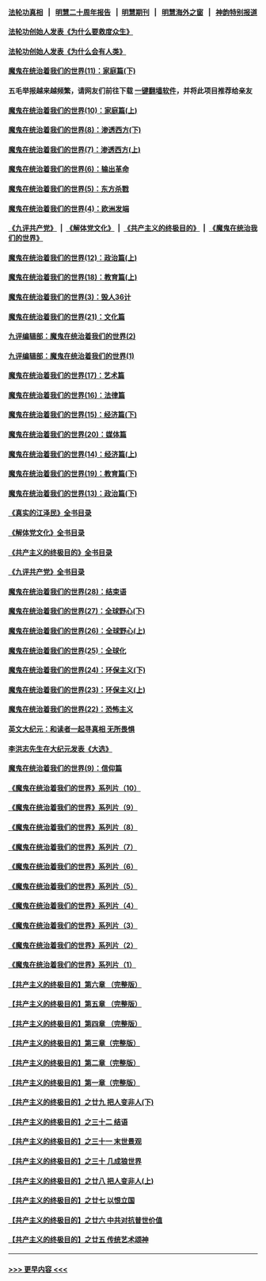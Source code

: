#### [法轮功真相](https://github.com/gfw-breaker/truth/blob/master/README.md?t=0) &nbsp;&nbsp;|&nbsp;&nbsp; [明慧二十周年报告](https://github.com/gfw-breaker/mh-reports/blob/master/README.md?t=0) &nbsp;&nbsp;|&nbsp;&nbsp;[明慧期刊](https://github.com/gfw-breaker/mh-qikan) &nbsp;&nbsp;|&nbsp;&nbsp; [明慧海外之窗](https://github.com/gfw-breaker/mh-news/blob/master/README.md?t=0) &nbsp;&nbsp;|&nbsp;&nbsp; [神韵特别报道](https://github.com/gfw-breaker/mh-news/blob/master/shenyun.md?t=0)
#### [法轮功创始人发表《为什么要救度众生》](../pages/nsc422/n13975246.md?t=06090643) 
#### [法轮功创始人发表《为什么会有人类》](../pages/nsc422/n13912117.md?t=06090643) 
#### [魔鬼在统治着我们的世界(11)：家庭篇(下)](../pages/nsc422/n10440961.md?t=06090643) 
#### 五毛举报越来越频繁，请网友们前往下载 [一键翻墙软件](https://github.com/gfw-breaker/ssr-accounts)，并将此项目推荐给亲友
#### [魔鬼在统治着我们的世界(10)：家庭篇(上)](../pages/nsc422/n10435448.md?t=06090643) 
#### [魔鬼在统治着我们的世界(8)：渗透西方(下)](../pages/nsc422/n10429603.md?t=06090643) 
#### [魔鬼在统治着我们的世界(7)：渗透西方(上)](../pages/nsc422/n10426013.md?t=06090643) 
#### [魔鬼在统治着我们的世界(6)：输出革命](../pages/nsc422/n10421536.md?t=06090643) 
#### [魔鬼在统治着我们的世界(5)：东方杀戮](../pages/nsc422/n10417707.md?t=06090643) 
#### [魔鬼在统治着我们的世界(4)：欧洲发端](../pages/nsc422/n10414890.md?t=06090643) 
#### [《九评共产党》](https://github.com/begood0513/9ping.md/blob/master/README.md) &nbsp;|&nbsp; [《解体党文化》](../../../../jtdwh.md/blob/master/README.md)  &nbsp;|&nbsp; [《共产主义的终极目的》](../../../../gczydzjmd.md/blob/master/README.md) &nbsp;|&nbsp; [《魔鬼在统治我们的世界》](../../../../mgztzwmdsj.md/blob/master/README.md) 
#### [魔鬼在统治着我们的世界(12)：政治篇(上)](../pages/nsc422/n10444576.md?t=06090643) 
#### [魔鬼在统治着我们的世界(18)：教育篇(上)](../pages/nsc422/n10526970.md?t=06090643) 
#### [魔鬼在统治着我们的世界(3)：毁人36计](../pages/nsc422/n10411583.md?t=06090643) 
#### [魔鬼在统治着我们的世界(21)：文化篇](../pages/nsc422/n10597706.md?t=06090643) 
#### [九评编辑部：魔鬼在统治着我们的世界(2)](../pages/nsc422/n10410036.md?t=06090643) 
#### [九评编辑部：魔鬼在统治着我们的世界(1)](../pages/nsc422/n10406825.md?t=06090643) 
#### [魔鬼在统治着我们的世界(17)：艺术篇](../pages/nsc422/n10499093.md?t=06090643) 
#### [魔鬼在统治着我们的世界(16)：法律篇](../pages/nsc422/n10485969.md?t=06090643) 
#### [魔鬼在统治着我们的世界(15)：经济篇(下)](../pages/nsc422/n10469975.md?t=06090643) 
#### [魔鬼在统治着我们的世界(20)：媒体篇](../pages/nsc422/n10586579.md?t=06090643) 
#### [魔鬼在统治着我们的世界(14)：经济篇(上)](../pages/nsc422/n10457370.md?t=06090643) 
#### [魔鬼在统治着我们的世界(19)：教育篇(下)](../pages/nsc422/n10564808.md?t=06090643) 
#### [魔鬼在统治着我们的世界(13)：政治篇(下)](../pages/nsc422/n10448270.md?t=06090643) 
#### [《真实的江泽民》全书目录](../pages/nsc422/n13721399.md?t=06090643) 
#### [《解体党文化》全书目录](../pages/nsc422/n13721157.md?t=06090643) 
#### [《共产主义的终极目的》全书目录](../pages/nsc422/n13721048.md?t=06090643) 
#### [《九评共产党》全书目录](../pages/nsc422/n13708085.md?t=06090643) 
#### [魔鬼在统治着我们的世界(28)：结束语](../pages/nsc422/n10936246.md?t=06090643) 
#### [魔鬼在统治着我们的世界(27)：全球野心(下)](../pages/nsc422/n10928319.md?t=06090643) 
#### [魔鬼在统治着我们的世界(26)：全球野心(上)](../pages/nsc422/n10900318.md?t=06090643) 
#### [魔鬼在统治着我们的世界(25)：全球化](../pages/nsc422/n10788205.md?t=06090643) 
#### [魔鬼在统治着我们的世界(24)：环保主义(下)](../pages/nsc422/n10695307.md?t=06090643) 
#### [魔鬼在统治着我们的世界(23)：环保主义(上)](../pages/nsc422/n10688613.md?t=06090643) 
#### [魔鬼在统治着我们的世界(22)：恐怖主义](../pages/nsc422/n10614727.md?t=06090643) 
#### [英文大纪元：和读者一起寻真相 无所畏惧](../pages/nsc422/n12542027.md?t=06090643) 
#### [李洪志先生在大纪元发表《大选》](../pages/nsc422/n12534746.md?t=06090643) 
#### [魔鬼在统治着我们的世界(9)：信仰篇](../pages/nsc422/n10432159.md?t=06090643) 
#### [《魔鬼在统治着我们的世界》系列片（10）](../pages/nsc422/n12292670.md?t=06090643) 
#### [《魔鬼在统治着我们的世界》系列片（9）](../pages/nsc422/n12290859.md?t=06090643) 
#### [《魔鬼在统治着我们的世界》系列片（8）](../pages/nsc422/n12287445.md?t=06090643) 
#### [《魔鬼在统治着我们的世界》系列片（7）](../pages/nsc422/n12283425.md?t=06090643) 
#### [《魔鬼在统治着我们的世界》系列片（6）](../pages/nsc422/n12282314.md?t=06090643) 
#### [《魔鬼在统治着我们的世界》系列片（5）](../pages/nsc422/n12281419.md?t=06090643) 
#### [《魔鬼在统治着我们的世界》系列片（4）](../pages/nsc422/n12274024.md?t=06090643) 
#### [《魔鬼在统治着我们的世界》系列片（3）](../pages/nsc422/n12271322.md?t=06090643) 
#### [《魔鬼在统治着我们的世界》系列片（2）](../pages/nsc422/n12269049.md?t=06090643) 
#### [《魔鬼在统治着我们的世界》系列片（1）](../pages/nsc422/n12267575.md?t=06090643) 
#### [【共产主义的终极目的】第六章 （完整版）](../pages/nsc422/n11428913.md?t=06090643) 
#### [【共产主义的终极目的】第五章 （完整版）](../pages/nsc422/n11428912.md?t=06090643) 
#### [【共产主义的终极目的】第四章 （完整版）](../pages/nsc422/n11428907.md?t=06090643) 
#### [【共产主义的终极目的】第三章（完整版）](../pages/nsc422/n11428848.md?t=06090643) 
#### [【共产主义的终极目的】第二章（完整版）](../pages/nsc422/n11428831.md?t=06090643) 
#### [【共产主义的终极目的】第一章（完整版）](../pages/nsc422/n11417651.md?t=06090643) 
#### [【共产主义的终极目的】之廿九 把人变非人(下)](../pages/nsc422/n11344140.md?t=06090643) 
#### [【共产主义的终极目的】之三十二 结语](../pages/nsc422/n11360535.md?t=06090643) 
#### [【共产主义的终极目的】之三十一 末世景观](../pages/nsc422/n11351129.md?t=06090643) 
#### [【共产主义的终极目的】之三十 几成狼世界](../pages/nsc422/n11348280.md?t=06090643) 
#### [【共产主义的终极目的】之廿八 把人变非人(上)](../pages/nsc422/n11340492.md?t=06090643) 
#### [【共产主义的终极目的】之廿七 以恨立国](../pages/nsc422/n11336944.md?t=06090643) 
#### [【共产主义的终极目的】之廿六 中共对抗普世价值](../pages/nsc422/n11324785.md?t=06090643) 
#### [【共产主义的终极目的】之廿五 传统艺术颂神](../pages/nsc422/n11296396.md?t=06090643) 

----
#### [ >>> 更早内容 <<< ](../indexes/nsc422-earlier.md)
